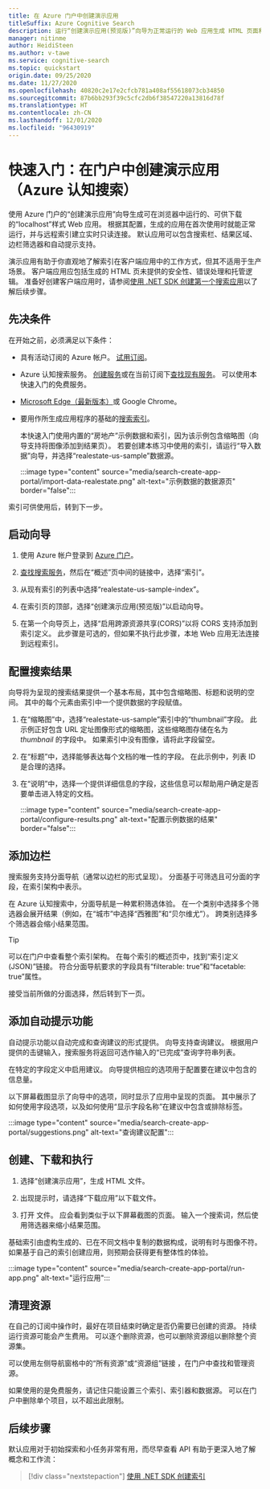 ```yaml
---
title: 在 Azure 门户中创建演示应用
titleSuffix: Azure Cognitive Search
description: 运行“创建演示应用(预览版)”向导为正常运行的 Web 应用生成 HTML 页面和脚本。 页面包含搜索栏、结果区域、边栏和自动提示支持。
manager: nitinme
author: HeidiSteen
ms.author: v-tawe
ms.service: cognitive-search
ms.topic: quickstart
origin.date: 09/25/2020
ms.date: 11/27/2020
ms.openlocfilehash: 40820c2e17e2cfcb781a408af55618073cb34850
ms.sourcegitcommit: 87b6bb293f39c5cfc2db6f38547220a13816d78f
ms.translationtype: HT
ms.contentlocale: zh-CN
ms.lasthandoff: 12/01/2020
ms.locfileid: "96430919"
---
```

# <a name="quickstart-create-a-demo-app-in-the-portal-azure-cognitive-search"></a>快速入门：在门户中创建演示应用（Azure 认知搜索）

使用 Azure 门户的“创建演示应用”向导生成可在浏览器中运行的、可供下载的“localhost”样式 Web 应用。 根据其配置，生成的应用在首次使用时就能正常运行，并与远程索引建立实时只读连接。 默认应用可以包含搜索栏、结果区域、边栏筛选器和自动提示支持。

演示应用有助于你直观地了解索引在客户端应用中的工作方式，但其不适用于生产场景。 客户端应用应包括生成的 HTML 页未提供的安全性、错误处理和托管逻辑。 准备好创建客户端应用时，请参阅[使用 .NET SDK 创建第一个搜索应用](tutorial-csharp-create-first-app.md)以了解后续步骤。

## <a name="prerequisites"></a>先决条件

在开始之前，必须满足以下条件：

+ 具有活动订阅的 Azure 帐户。 [试用订阅](https://www.microsoft.com/china/azure/index.html?fromtype=cn)。

+ Azure 认知搜索服务。 [创建服务](search-create-service-portal.md)或在当前订阅下[查找现有服务](https://portal.azure.cn/#blade/HubsExtension/BrowseResourceBlade/resourceType/Microsoft.Search%2FsearchServices)。 可以使用本快速入门的免费服务。 

+ [Microsoft Edge（最新版本）](https://www.microsoft.com/edge)或 Google Chrome。

+ 要用作所生成应用程序的基础的[搜索索引](search-what-is-an-index.md)。 

  本快速入门使用内置的“房地产”示例数据和索引，因为该示例包含缩略图（向导支持将图像添加到结果页）。 若要创建本练习中使用的索引，请运行“导入数据”向导，并选择“realestate-us-sample”数据源。

  :::image type="content" source="media/search-create-app-portal/import-data-realestate.png" alt-text="示例数据的数据源页" border="false":::

索引可供使用后，转到下一步。

## <a name="start-the-wizard"></a>启动向导

1. 使用 Azure 帐户登录到 [Azure 门户](https://portal.azure.cn/)。

1. [查找搜索服务](https://portal.azure.cn/#blade/HubsExtension/BrowseResourceBlade/resourceType/Microsoft.Storage%2storageAccounts/)，然后在“概述”页中间的链接中，选择“索引”。 

1. 从现有索引的列表中选择“realestate-us-sample-index”。

1. 在索引页的顶部，选择“创建演示应用(预览版)”以启动向导。

1. 在第一个向导页上，选择“启用跨源资源共享(CORS)”以将 CORS 支持添加到索引定义。 此步骤是可选的，但如果不执行此步骤，本地 Web 应用无法连接到远程索引。

## <a name="configure-search-results"></a>配置搜索结果

向导将为呈现的搜索结果提供一个基本布局，其中包含缩略图、标题和说明的空间。 其中的每个元素由索引中一个提供数据的字段赋值。 

1. 在“缩略图”中，选择“realestate-us-sample”索引中的“thumbnail”字段。  此示例正好包含 URL 定址图像形式的缩略图，这些缩略图存储在名为 *thumbnail* 的字段中。 如果索引中没有图像，请将此字段留空。

1. 在“标题”中，选择能够表达每个文档的唯一性的字段。 在此示例中，列表 ID 是合理的选择。

1. 在“说明”中，选择一个提供详细信息的字段，这些信息可以帮助用户确定是否要单击进入特定的文档。

   :::image type="content" source="media/search-create-app-portal/configure-results.png" alt-text="配置示例数据的结果" border="false":::

## <a name="add-a-sidebar"></a>添加边栏

搜索服务支持分面导航（通常以边栏的形式呈现）。 分面基于可筛选且可分面的字段，在索引架构中表示。

在 Azure 认知搜索中，分面导航是一种累积筛选体验。 在一个类别中选择多个筛选器会展开结果（例如，在“城市”中选择“西雅图”和“贝尔维尤”）。 跨类别选择多个筛选器会缩小结果范围。

> [!TIP]
> 可以在门户中查看整个索引架构。 在每个索引的概述页中，找到“索引定义(JSON)”链接。 符合分面导航要求的字段具有“filterable: true”和“facetable: true”属性。

接受当前所做的分面选择，然后转到下一页。


## <a name="add-typeahead"></a>添加自动提示功能

自动提示功能以自动完成和查询建议的形式提供。 向导支持查询建议。 根据用户提供的击键输入，搜索服务将返回可选作输入的“已完成”查询字符串列表。

在特定的字段定义中启用建议。 向导提供相应的选项用于配置要在建议中包含的信息量。 

以下屏幕截图显示了向导中的选项，同时显示了应用中呈现的页面。 其中展示了如何使用字段选项，以及如何使用“显示字段名称”在建议中包含或排除标签。

:::image type="content" source="media/search-create-app-portal/suggestions.png" alt-text="查询建议配置":::

## <a name="create-download-and-execute"></a>创建、下载和执行

1. 选择“创建演示应用”，生成 HTML 文件。

1. 出现提示时，请选择“下载应用”以下载文件。

1. 打开 文件。 应会看到类似于以下屏幕截图的页面。 输入一个搜索词，然后使用筛选器来缩小结果范围。 

基础索引由虚构生成的、已在不同文档中复制的数据构成，说明有时与图像不符。 如果基于自己的索引创建应用，则预期会获得更有整体性的体验。

:::image type="content" source="media/search-create-app-portal/run-app.png" alt-text="运行应用":::


## <a name="clean-up-resources"></a>清理资源

在自己的订阅中操作时，最好在项目结束时确定是否仍需要已创建的资源。 持续运行资源可能会产生费用。 可以逐个删除资源，也可以删除资源组以删除整个资源集。

可以使用左侧导航窗格中的“所有资源”或“资源组”链接 ，在门户中查找和管理资源。

如果使用的是免费服务，请记住只能设置三个索引、索引器和数据源。 可以在门户中删除单个项目，以不超出此限制。 

## <a name="next-steps"></a>后续步骤

默认应用对于初始探索和小任务非常有用，而尽早查看 API 有助于更深入地了解概念和工作流：

> [!div class="nextstepaction"]
> [使用 .NET SDK 创建索引](./search-get-started-dotnet.md)